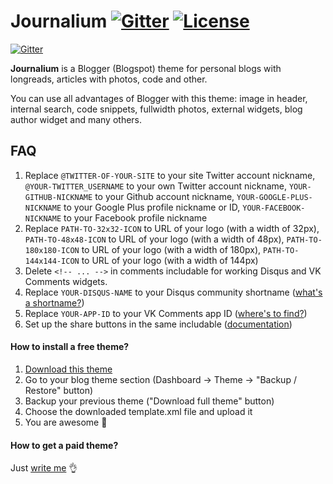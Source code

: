 # Journalium [![Gitter](https://img.shields.io/gitter/room/nwjs/nw.js.svg)](https://gitter.im/web-xaser/blogger-templates) [![License](https://img.shields.io/npm/l/express.svg)](https://github.com/web-xaser/blogspot-themes/blob/master/LICENSE)

[![Gitter](https://raw.githubusercontent.com/web-xaser/blogspot-themes/master/Journalium/preview/journalium.png)](https://github.com/web-xaser/blogspot-themes/tree/master/Journalium)

**Journalium** is a Blogger (Blogspot) theme for personal blogs with longreads, articles with photos, code and other.

You can use all advantages of Blogger with this theme: image in header, internal search, code snippets, fullwidth photos, external widgets, blog author widget and many others.

## FAQ

1. Replace `@TWITTER-OF-YOUR-SITE` to your site Twitter account nickname, `@YOUR-TWITTER_USERNAME` to your own Twitter account nickname, `YOUR-GITHUB-NICKNAME` to your Github account nickname, `YOUR-GOOGLE-PLUS-NICKNAME` to your Google Plus profile nickname or ID, `YOUR-FACEBOOK-NICKNAME` to your Facebook profile nickname
2. Replace `PATH-TO-32x32-ICON` to URL of your logo (with a width of 32px), `PATH-TO-48x48-ICON` to URL of your logo (with a width of 48px), `PATH-TO-180x180-ICON` to URL of your logo (with a width of 180px), `PATH-TO-144x144-ICON` to URL of your logo (with a width of 144px)
3. Delete `<!-- ... -->` in comments includable for working Disqus and VK Comments widgets.
4. Replace `YOUR-DISQUS-NAME` to your Disqus community shortname ([what's a shortname?](https://help.disqus.com/customer/en/portal/articles/466208-what-s-a-shortname-))
5. Replace `YOUR-APP-ID` to your VK Comments app ID ([where's to find?](https://vk.com/dev/widget_comments))
6. Set up the share buttons in the same includable ([documentation](https://tech.yandex.ru/share/doc/dg/add-docpage/))

#### How to install a free theme?

1. [Download this theme](https://github.com/web-xaser/blogspot-themes/raw/master/Journalium/template.xml)
2. Go to your blog theme section (Dashboard → Theme → "Backup / Restore" button)
3. Backup your previous theme ("Download full theme" button)
4. Choose the downloaded template.xml file and upload it
5. You are awesome :clap:

#### How to get a paid theme?

Just [write me](http://www.web-xaser.ru/) :ok_hand:
